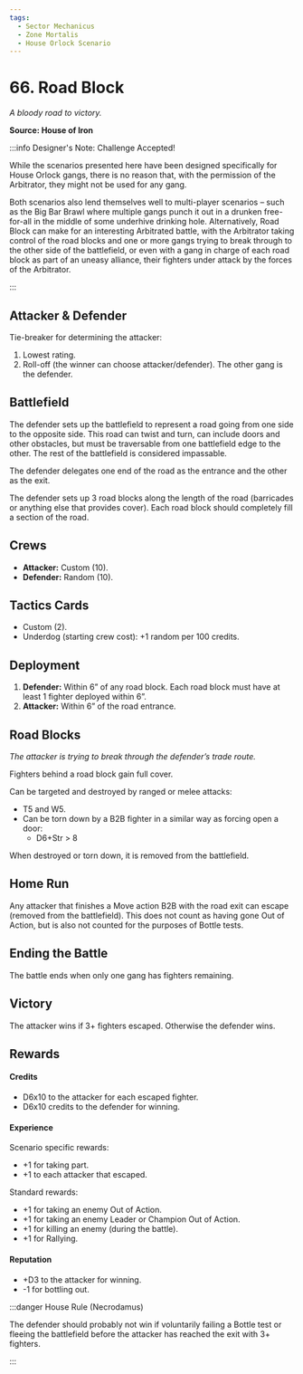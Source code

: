 ```yaml
---
tags:
  - Sector Mechanicus
  - Zone Mortalis
  - House Orlock Scenario
---
```


# 66. Road Block

_A bloody road to victory._

**Source: House of Iron**

:::info Designer's Note: Challenge Accepted!

While the scenarios presented here have been designed specifically for House
Orlock gangs, there is no reason that, with the permission of the Arbitrator, they
might not be used for any gang.

Both scenarios also lend themselves well to
multi-player scenarios – such as the Big Bar Brawl where multiple gangs punch
it out in a drunken free-for-all in the middle of some underhive drinking hole. Alternatively, Road Block can make for an interesting Arbitrated battle, with
the Arbitrator taking control of the road blocks and one or more gangs trying to
break through to the other side of the battlefield, or even with a gang in charge
of each road block as part of an uneasy alliance, their fighters under attack by
the forces of the Arbitrator.

:::

## Attacker & Defender

Tie-breaker for determining the attacker:

1. Lowest rating.
2. Roll-off (the winner can choose attacker/defender). The other gang is the defender.

## Battlefield

The defender sets up the battlefield to represent a road going from one side to the opposite side. This road can twist and turn, can include doors and other obstacles, but must be traversable from one battlefield edge to the other. The rest of the battlefield is considered impassable.

The defender delegates one end of the road as the entrance and the other as the exit.

The defender sets up 3 road blocks along the length of the road (barricades or anything else that provides cover). Each road block should completely fill a section of the road.

## Crews

- **Attacker:** Custom (10).
- **Defender:** Random (10).

## Tactics Cards

- Custom (2).
- Underdog (starting crew cost): +1 random per 100 credits.

## Deployment

1. **Defender:** Within 6” of any road block. Each road block must have at least 1 fighter deployed within 6”.
2. **Attacker:** Within 6” of the road entrance.

## Road Blocks

_The attacker is trying to break through the defender’s trade route._

Fighters behind a road block gain full cover.

Can be targeted and destroyed by ranged or melee attacks:

- T5 and W5.
- Can be torn down by a B2B fighter in a similar way as forcing open a door:
  - D6+Str > 8

When destroyed or torn down, it is removed from the battlefield.

## Home Run

Any attacker that finishes a Move action B2B with the road exit can escape (removed from the battlefield). This does not count as having gone Out of Action, but is also not counted for the purposes of Bottle tests.

## Ending the Battle

The battle ends when only one gang has fighters remaining.

## Victory

The attacker wins if 3+ fighters escaped. Otherwise the defender wins.

## Rewards

#### Credits

- D6x10 to the attacker for each escaped fighter.
- D6x10 credits to the defender for winning.

#### Experience

Scenario specific rewards:

- +1 for taking part.
- +1 to each attacker that escaped.

Standard rewards:

- +1 for taking an enemy Out of Action.
- +1 for taking an enemy Leader or Champion Out of Action.
- +1 for killing an enemy (during the battle).
- +1 for Rallying.

#### Reputation

- +D3 to the attacker for winning.
- -1 for bottling out.

:::danger House Rule (Necrodamus)

The defender should probably not win if voluntarily failing a Bottle test or fleeing the battlefield before the attacker has reached the exit with 3+ fighters.

:::
